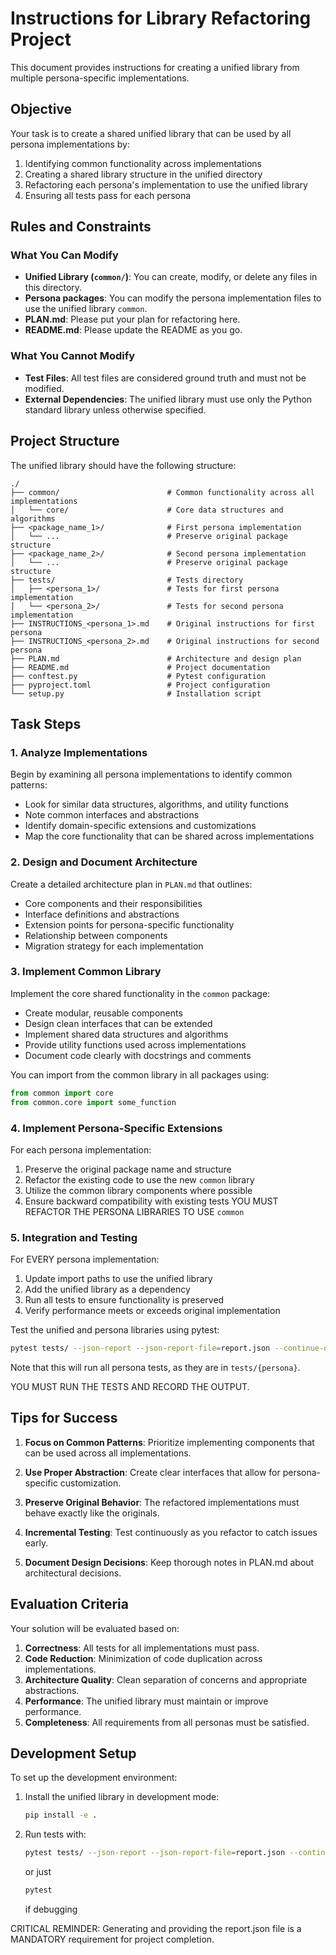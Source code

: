 # Instructions for Library Refactoring Project

This document provides instructions for creating a unified library from multiple persona-specific implementations.

## Objective

Your task is to create a shared unified library that can be used by all persona implementations by:
1. Identifying common functionality across implementations
2. Creating a shared library structure in the unified directory
3. Refactoring each persona's implementation to use the unified library
4. Ensuring all tests pass for each persona

## Rules and Constraints

### What You Can Modify
- **Unified Library (`common/`)**: You can create, modify, or delete any files in this directory.
- **Persona packages**: You can modify the persona implementation files to use the unified library `common`.
- **PLAN.md**: Please put your plan for refactoring here.
- **README.md**: Please update the README as you go.

### What You Cannot Modify
- **Test Files**: All test files are considered ground truth and must not be modified.
- **External Dependencies**: The unified library must use only the Python standard library unless otherwise specified.

## Project Structure

The unified library should have the following structure:
```
./
├── common/                        # Common functionality across all implementations
│   └── core/                      # Core data structures and algorithms
├── <package_name_1>/              # First persona implementation
│   └── ...                        # Preserve original package structure
├── <package_name_2>/              # Second persona implementation
│   └── ...                        # Preserve original package structure
├── tests/                         # Tests directory
│   ├── <persona_1>/               # Tests for first persona implementation
│   └── <persona_2>/               # Tests for second persona implementation
├── INSTRUCTIONS_<persona_1>.md    # Original instructions for first persona
├── INSTRUCTIONS_<persona_2>.md    # Original instructions for second persona
├── PLAN.md                        # Architecture and design plan
├── README.md                      # Project documentation
├── conftest.py                    # Pytest configuration
├── pyproject.toml                 # Project configuration
└── setup.py                       # Installation script
```

## Task Steps

### 1. Analyze Implementations

Begin by examining all persona implementations to identify common patterns:
- Look for similar data structures, algorithms, and utility functions
- Note common interfaces and abstractions
- Identify domain-specific extensions and customizations
- Map the core functionality that can be shared across implementations

### 2. Design and Document Architecture

Create a detailed architecture plan in `PLAN.md` that outlines:
- Core components and their responsibilities
- Interface definitions and abstractions
- Extension points for persona-specific functionality
- Relationship between components
- Migration strategy for each implementation

### 3. Implement Common Library

Implement the core shared functionality in the `common` package:
- Create modular, reusable components
- Design clean interfaces that can be extended
- Implement shared data structures and algorithms
- Provide utility functions used across implementations
- Document code clearly with docstrings and comments

You can import from the common library in all packages using:
```python
from common import core
from common.core import some_function
```

### 4. Implement Persona-Specific Extensions

For each persona implementation:
1. Preserve the original package name and structure
2. Refactor the existing code to use the new `common` library
3. Utilize the common library components where possible
4. Ensure backward compatibility with existing tests
YOU MUST REFACTOR THE PERSONA LIBRARIES TO USE `common`

### 5. Integration and Testing

For EVERY persona implementation:
1. Update import paths to use the unified library
2. Add the unified library as a dependency
3. Run all tests to ensure functionality is preserved
4. Verify performance meets or exceeds original implementation

Test the unified and persona libraries using pytest:
```bash
pytest tests/ --json-report --json-report-file=report.json --continue-on-collection-errors
```
Note that this will run all persona tests, as they are in `tests/{persona}`.

YOU MUST RUN THE TESTS AND RECORD THE OUTPUT.

## Tips for Success

1. **Focus on Common Patterns**: Prioritize implementing components that can be used across all implementations.

2. **Use Proper Abstraction**: Create clear interfaces that allow for persona-specific customization.

3. **Preserve Original Behavior**: The refactored implementations must behave exactly like the originals.

4. **Incremental Testing**: Test continuously as you refactor to catch issues early.

5. **Document Design Decisions**: Keep thorough notes in PLAN.md about architectural decisions.

## Evaluation Criteria

Your solution will be evaluated based on:

1. **Correctness**: All tests for all implementations must pass.
2. **Code Reduction**: Minimization of code duplication across implementations.
3. **Architecture Quality**: Clean separation of concerns and appropriate abstractions.
4. **Performance**: The unified library must maintain or improve performance.
5. **Completeness**: All requirements from all personas must be satisfied.

## Development Setup

To set up the development environment:

1. Install the unified library in development mode:
   ```bash
   pip install -e .
   ```

2. Run tests with:
   ```bash
   pytest tests/ --json-report --json-report-file=report.json --continue-on-collection-errors
   ```
   or just
   ```bash
   pytest
   ```
   if debugging

CRITICAL REMINDER: Generating and providing the report.json file is a MANDATORY requirement for project completion.
